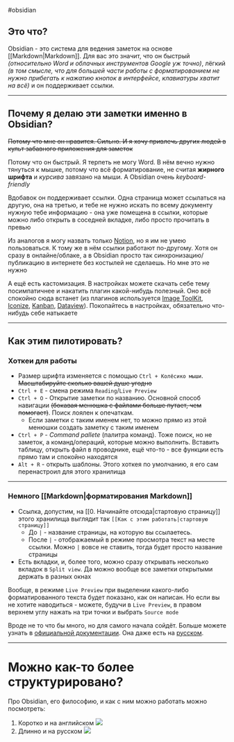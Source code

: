 #obsidian
## Это что?
Obsidian - это система для ведения заметок на основе [[Markdown|Markdown]]. Для вас это значит, что он быстрый *(относительно Word и облачных инструментов Google уж точно)*, лёгкий *(в том смысле, что для большей части работы с форматированием не нужно прибегать к нажатию кнопок в интерфейсе, клавиатуры хватит на всё)* и он поддерживает ссылки. 
***
## Почему я делаю эти заметки именно в Obsidian?

~~Потому что мне он нравится. Сильно. И я хочу привлечь других людей в культ забавного приложения для заметок~~ 

Потому что он быстрый. Я терпеть не могу Word. В нём вечно нужно тянуться к мышке, потому что всё форматирование, не считая **жирного шрифта** и *курсива* завязано на мыши. А Obsidian очень *keyboard-friendly*

Вдобавок он поддерживает ссылки. Одна страница может ссылаться на другую, она на третью, и тебе не нужно искать по всему документу нужную тебе информацию - она уже помещена в ссылки, которые можно либо открыть в соседней вкладке, либо просто прочитать в превью

Из аналогов я могу назвать только [Notion](https://notion.so), но я им не умею пользоваться. К тому же в нём ссылки работают по-другому. Хотя он сразу в онлайне/облаке, а в Obsidian просто так синхронизацию/публикацию в интернете без костылей не сделаешь. Но мне это не нужно

А ещё есть кастомизация. В настройках можете скачать себе тему посимпатичнее и накатить плагин какой-нибудь полезный. Оно всё спокойно сюда встанет (из плагинов используется [Image ToolKit](https://github.com/sissilab/obsidian-image-toolkit), [Iconize](https://github.com/FlorianWoelki/obsidian-iconize), [Kanban](https://github.com/mgmeyers/obsidian-kanban), [Dataview](https://github.com/blacksmithgu/obsidian-dataview)). Покопайтесь в настройках, обязательно что-нибудь себе натыкаете
***
## Как этим пилотировать?
### Хоткеи для работы
- Размер шрифта изменяется с помощью `Ctrl + Колёсико мыши`. ~~Масштабируйте сколько вашей душе угодно~~
- `Ctrl + E` - смена режима `Reading`/`Live Preview`
- `Ctrl + O` - Открытие заметки по названию. Основной способ навигации ~~(бокавая менюшка с файлами больше путает, чем помогает)~~. Поиск  лоялен к опечаткам.
	- Если заметки с таким именем нет, то можно прямо из этой менюшки создать заметку с таким именем
- `Ctrl + P` - *Command pallete* (палитра команд). Тоже поиск, но не заметок, а команд/операций, которые можно выполнить. Вставить таблицу, открыть файл в проводнике, ещё что-то - все функции есть прямо там и спокойно находятся
- `Alt + R` - открыть шаблоны. Этого хоткея по умолчанию, я его сам перенастроил для этого хранилища
***
### Немного [[Markdown|форматирования Markdown]]
- Ссылка, допустим, на [[0. Начинайте отсюда|стартовую страницу]] этого хранилища выглядит так `[[Как с этим работать|стартовую страницу]]`
	- До `|` - название страницы, на которую вы ссылаетесь. 
	- После `|` - отображаемый в режиме просмотра текст на месте ссылки. Можно `|` вовсе не ставить, тогда будет просто название страницы
- Есть вкладки, и, более того, можно сразу открывать несколько вкладок в `Split view`. Да можно вообще все заметки открытыми держать в разных окнах

Вообще, в режиме `Live Preview` при выделении какого-либо форматированного текста будет показано, как он написан. Но если вы не хотите наводиться - можете, будучи в `Live Preview`, в правом верхнем углу нажать на три точки и выбрать `Source mode`

Вроде не то что бы много, но для самого начала сойдёт. Больше можете узнать в [официальной документации](https://help.obsidian.md/Home). Она даже есть на [русском](https://publish.obsidian.md/help-ru/%D0%9D%D0%B0%D1%87%D0%BD%D0%B8%D1%82%D0%B5+%D0%B7%D0%B4%D0%B5%D1%81%D1%8C). 
***
# Можно как-то более структурировано?
Про Obsidian, его философию, и как с ним можно работать можно посмотреть:

1) Коротко и на английском ![](https://www.youtube.com/watch?v=DbsAQSIKQXk)
2) Длинно и на русском ![](https://www.youtube.com/watch?v=unvwJRgX2bs)